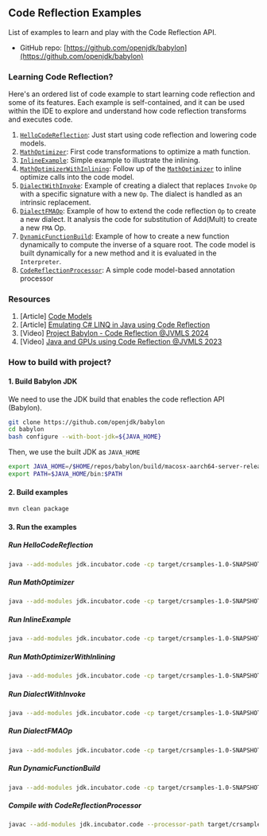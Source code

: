## Code Reflection Examples

List of examples to learn and play with the Code Reflection API.

- GitHub repo: [https://github.com/openjdk/babylon](https://github.com/openjdk/babylon)

### Learning Code Reflection?

Here's an ordered list of code example to start learning code reflection and some of its features.
Each example is self-contained, and it can be used within the IDE to explore and understand how code reflection
transforms and executes code.

1. [`HelloCodeReflection`](https://github.com/openjdk/babylon/blob/code-reflection/cr-examples/samples/src/main/java/oracle/code/samples/HelloCodeReflection.java): Just start using code reflection and lowering code models.
2. [`MathOptimizer`](https://github.com/openjdk/babylon/blob/code-reflection/cr-examples/samples/src/main/java/oracle/code/samples/MathOptimizer.java): First code transformations to optimize a math function.
3. [`InlineExample`](https://github.com/openjdk/babylon/blob/code-reflection/cr-examples/samples/src/main/java/oracle/code/samples/InliningExample.java): Simple example to illustrate the inlining.
4. [`MathOptimizerWithInlining`](https://github.com/openjdk/babylon/blob/code-reflection/cr-examples/samples/src/main/java/oracle/code/samples/MathOptimizerWithInlining.java): Follow up of the [`MathOptimizer`](https://github.com/openjdk/babylon/blob/code-reflection/cr-examples/samples/src/main/java/oracle/code/samples/MathOptimizer.java) to inline optimize calls into the code model.
5. [`DialectWithInvoke`](https://github.com/openjdk/babylon/blob/code-reflection/cr-examples/samples/src/main/java/oracle/code/samples/DialectWithInvoke.java): Example of creating a dialect that replaces `Invoke` `Op` with a specific signature with a new `Op`. The dialect is handled as an intrinsic replacement.
6. [`DialectFMAOp`](https://github.com/openjdk/babylon/blob/code-reflection/cr-examples/samples/src/main/java/oracle/code/samples/DialectFMAOp.java): Example of how to extend the code reflection `Op` to create a new dialect. It analysis the code for substitution of Add(Mult) to create a new `FMA` Op.
7. [`DynamicFunctionBuild`](https://github.com/openjdk/babylon/blob/code-reflection/cr-examples/samples/src/main/java/oracle/code/samples/DynamicFunctionBuild.java): Example of how to create a new function dynamically to compute the inverse of a square root. The code model is built dynamically for a new method and it is evaluated in the `Interpreter`.
8. [`CodeReflectionProcessor`](https://github.com/openjdk/babylon/blob/code-reflection/cr-examples/samples/src/main/java/oracle/code/samples/CodeReflectionProcessor.java): A simple code model-based annotation processor

### Resources

1. [Article] [Code Models](https://openjdk.org/projects/babylon/articles/code-models)
2. [Article] [Emulating C# LINQ in Java using Code Reflection](https://openjdk.org/projects/babylon/articles/linq)
3. [Video] [Project Babylon - Code Reflection @JVMLS 2024](https://www.youtube.com/watch?v=6c0DB2kwF_Q)
4. [Video] [Java and GPUs using Code Reflection @JVMLS 2023](https://www.youtube.com/watch?v=lbKBu3lTftc)

### How to build with project?

#### 1. Build Babylon JDK

We need to use the JDK build that enables the code reflection API (Babylon).

```bash
git clone https://github.com/openjdk/babylon
cd babylon
bash configure --with-boot-jdk=${JAVA_HOME}
```

Then, we use the built JDK as `JAVA_HOME`

```bash
export JAVA_HOME=/$HOME/repos/babylon/build/macosx-aarch64-server-release/jdk/
export PATH=$JAVA_HOME/bin:$PATH
```

#### 2. Build examples

```bash
mvn clean package
```

#### 3. Run the examples


##### Run HelloCodeReflection

```bash
java --add-modules jdk.incubator.code -cp target/crsamples-1.0-SNAPSHOT.jar oracle.code.samples.HelloCodeReflection
```

##### Run MathOptimizer

```bash
java --add-modules jdk.incubator.code -cp target/crsamples-1.0-SNAPSHOT.jar oracle.code.samples.MathOptimizer
```

##### Run InlineExample

```bash
java --add-modules jdk.incubator.code -cp target/crsamples-1.0-SNAPSHOT.jar oracle.code.samples.InlineExample
```

##### Run MathOptimizerWithInlining

```bash
java --add-modules jdk.incubator.code -cp target/crsamples-1.0-SNAPSHOT.jar oracle.code.samples.MathOptimizerWithInlining
```

##### Run DialectWithInvoke

```bash
java --add-modules jdk.incubator.code -cp target/crsamples-1.0-SNAPSHOT.jar oracle.code.samples.DialectWithInvoke
```

##### Run DialectFMAOp

```bash
java --add-modules jdk.incubator.code -cp target/crsamples-1.0-SNAPSHOT.jar oracle.code.samples.DialectFMAOp
```

##### Run DynamicFunctionBuild

```bash
java --add-modules jdk.incubator.code -cp target/crsamples-1.0-SNAPSHOT.jar oracle.code.samples.DynamicFunctionBuild
```

##### Compile with CodeReflectionProcessor

```bash
javac --add-modules jdk.incubator.code --processor-path target/crsamples-1.0-SNAPSHOT.jar -processor oracle.code.samples.CodeReflectionProcessor <.java files to compile>
```
